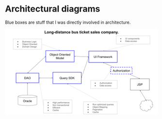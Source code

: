 # Architectural diagrams

Blue boxes are stuff that I was directly involved in architecture.

![Nuebus](./Nuebus.svg)
